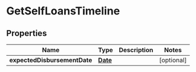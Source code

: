 

# GetSelfLoansTimeline

## Properties

Name | Type | Description | Notes
------------ | ------------- | ------------- | -------------
**expectedDisbursementDate** | [**Date**](Date.md) |  |  [optional]



